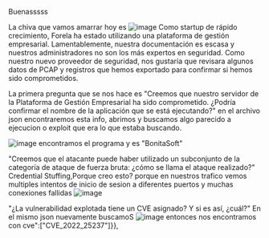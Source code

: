 Buenasssss

La chiva que vamos amarrar hoy es 
![image](https://github.com/user-attachments/assets/bfe8c140-cbec-41ee-ae57-b09ebc7fe531)
Como startup de rápido crecimiento, Forela ha estado utilizando una plataforma de gestión empresarial. Lamentablemente, nuestra documentación es escasa y nuestros administradores no son los más expertos en seguridad. Como nuestro nuevo proveedor de seguridad, nos gustaría que revisara algunos datos de PCAP y registros que hemos exportado para confirmar si hemos sido comprometidos.

La primera pregunta que se nos hace es "Creemos que nuestro servidor de la Plataforma de Gestión Empresarial ha sido comprometido. ¿Podría confirmar el nombre de la aplicación que se está ejecutando?" en el archivo json encontraremos esta info, abrimos y buscamos algo parecido a ejecucion o exploit que era lo que estaba buscando.

![image](https://github.com/user-attachments/assets/611b2636-9657-4cfa-ad34-6a4d99da070d)
encontramos el programa y es "BonitaSoft"

"Creemos que el atacante puede haber utilizado un subconjunto de la categoría de ataque de fuerza bruta: ¿cómo se llama el ataque realizado?" Credential Stuffing,Porque creo esto? porque en nuestros trafico vemos multiples intentos de inicio de sesion a diferentes puertos y muchas conexiones fallidas
![image](https://github.com/user-attachments/assets/b68aef03-ce0d-4a98-a198-9b1e0fc8f469)

"¿La vulnerabilidad explotada tiene un CVE asignado? Y si es así, ¿cuál?" En el mismo json nuevamente buscamoS
![image](https://github.com/user-attachments/assets/e6076f4f-092e-46d0-8114-4cf65944c580)
entonces nos encontramos con cve":["CVE_2022_25237"]}},

